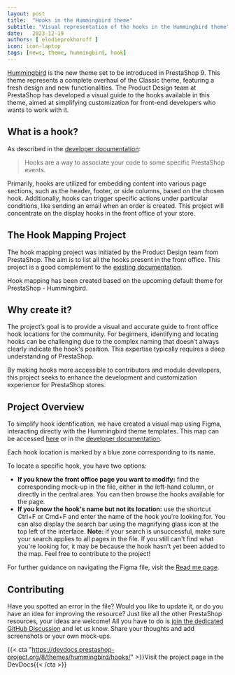 ```yaml
---
layout: post
title:  "Hooks in the Hummingbird theme"
subtitle: "Visual representation of the hooks in the Hummingbird theme"
date:   2023-12-19
authors: [ elodieprokhoroff ]
icon: icon-laptop
tags: [news, theme, hummingbird, hook]
---
```



[Hummingbird](https://github.com/PrestaShop/hummingbird) is the new theme set to be introduced in PrestaShop 9. This theme represents a complete overhaul of the Classic theme, featuring a fresh design and new functionalities. The Product Design team at PrestaShop has developed a visual guide to the hooks available in this theme, aimed at simplifying customization for front-end developers who wants to work with it.

## What is a hook?

As described in the [developer documentation](https://devdocs.prestashop-project.org/8/modules/concepts/hooks/):

> Hooks are a way to associate your code to some specific PrestaShop events.

Primarily, hooks are utilized for embedding content into various page sections, such as the header, footer, or side columns, based on the chosen hook. Additionally, hooks can trigger specific actions under particular conditions, like sending an email when an order is created. This project will concentrate on the display hooks in the front office of your store.

## The Hook Mapping Project

The hook mapping project was initiated by the Product Design team from PrestaShop. The aim is to list all the hooks present in the front office. This project is a good complement to the [existing documentation](https://devdocs.prestashop-project.org/8/modules/concepts/hooks/list-of-hooks/).

Hook mapping has been created based on the upcoming default theme for PrestaShop - Hummingbird.

## Why create it?

The project’s goal is to provide a visual and accurate guide to front office hook locations for the community. For beginners, identifying and locating hooks can be challenging due to the complex naming that doesn’t always clearly indicate the hook's position. This expertise typically requires a deep understanding of PrestaShop.

By making hooks more accessible to contributors and module developers, this project seeks to enhance the development and customization experience for PrestaShop stores.

## Project Overview

To simplify hook identification, we have created a visual map using Figma, interacting directly with the Hummingbird theme templates. This map can be accessed [here](https://www.figma.com/file/HKGzVBx5p2JaFrFocGe6p0/Hook-Cartography?type=design&node-id=0%3A1&mode=design&t=VhQey8OlJv2UkDuf-1) or in the [developer documentation](https://devdocs.prestashop-project.org/8/themes/hummingbird/hooks/).

Each hook location is marked by a blue zone corresponding to its name.

To locate a specific hook, you have two options: 
 * **If you know the front office page you want to modify:** find the corresponding mock-up in the file, either in the left-hand column, or directly in the central area. You can then browse the hooks available for the page.
 * **If you know the hook's name but not its location:** use the shortcut Ctrl+F or Cmd+F and enter the name of the hook you're looking for. You can also display the search bar using the magnifying glass icon at the top left of the interface. **Note:** if your search is unsuccessful, make sure your search applies to all pages in the file. If you still can't find what you're looking for, it may be because the hook hasn't yet been added to the map. Feel free to contribute to the project!

For further guidance on navigating the Figma file, visit the [Read me page](https://www.figma.com/file/HKGzVBx5p2JaFrFocGe6p0/Hook-Cartography?type=design&node-id=128-15445&mode=design&t=lnfRmcHsGwpqfBK1-0).

## Contributing

Have you spotted an error in the file? Would you like to update it, or do you have an idea for improving the resource? Just like all the other PrestaShop resources, your ideas are welcome! All you have to do is [join the dedicated GitHub Discussion](https://github.com/PrestaShop/PrestaShop/discussions/) and let us know. Share your thoughts and add screenshots or your own mock-ups.

{{< cta "https://devdocs.prestashop-project.org/8/themes/hummingbird/hooks/" >}}Visit the project page in the DevDocs{{< /cta >}}
